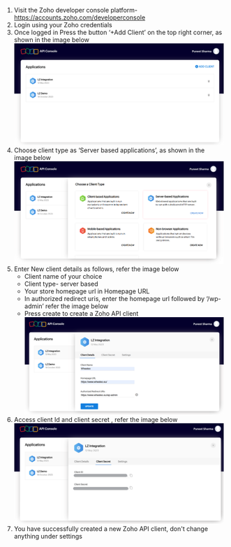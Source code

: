 1. Visit the Zoho developer console platform- 
https://accounts.zoho.com/developerconsole
2. Login using your Zoho credentials
3. Once logged in Press the button ‘+Add Client’ on the top right corner,
as shown in the image below <br/>
![Add Client](image-4.png)
4. Choose client type as ‘Server based applications’, as shown in the image below
![Add Client](image-3.png)
5. Enter New client details as follows, refer the image below
    - Client name of your choice
    - Client type- server based
    - Your store homepage url in Homepage URL
    - In authorized redirect uris, enter the homepage url followed by ‘/wp-admin’ refer the image below
    - Press create to create a Zoho API client
    ![Add Client](image-5.png)
6. Access client Id and client secret , refer the image below
![Add Client](image-6.png)
7. You have successfully created a new Zoho API client, don't change anything under settings
